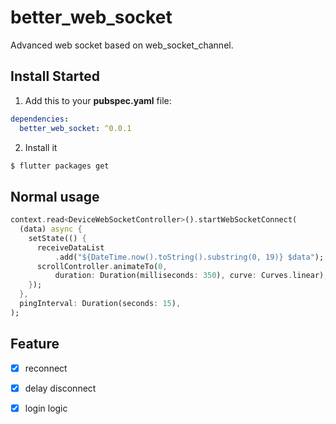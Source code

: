 # better_web_socket

Advanced web socket based on web_socket_channel.

## Install Started

1. Add this to your **pubspec.yaml** file:

```yaml
dependencies:
  better_web_socket: ^0.0.1
```

2. Install it

```bash
$ flutter packages get
```

## Normal usage

```dart
context.read<DeviceWebSocketController>().startWebSocketConnect(
  (data) async {
    setState(() {
      receiveDataList
          .add("${DateTime.now().toString().substring(0, 19)} $data");
      scrollController.animateTo(0,
          duration: Duration(milliseconds: 350), curve: Curves.linear);
    });
  },
  pingInterval: Duration(seconds: 15),
);
```

## Feature
- [x] reconnect
- [x] delay disconnect
- [x] login logic


